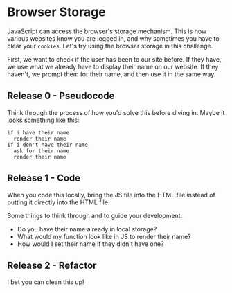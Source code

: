 # Browser Storage

JavaScript can access the browser's storage mechanism. This is how various websites know you are logged in, and why sometimes you have to clear your `cookies`. Let's try using the browser storage in this challenge.

First, we want to check if the user has been to our site before. If they have, we use what we already have to display their name on our website. If they haven't, we prompt them for their name, and then use it in the same way.

## Release 0 - Pseudocode
Think through the process of how you'd solve this before diving in. Maybe it looks something like this:
```
if i have their name
  render their name
if i don't have their name
  ask for their name
  render their name
```

## Release 1 - Code
When you code this locally, bring the JS file into the HTML file instead of putting it directly into the HTML file.

Some things to think through and to guide your development:
* Do you have their name already in local storage?
* What would my function look like in JS to render their name?
* How would I set their name if they didn't have one?

## Release 2 - Refactor
I bet you can clean this up!